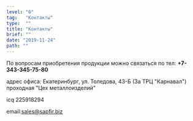 ```yaml
---
level: "0"
tag:   "Контакты"
type:  ""
title: "Контакты"
brief: ""
date: "2019-11-24"
path: ""
---
```


<p>По вопросам приобретения продукции можно связаться по тел: <strong>+7-343-345-75-80</strong></p>
<p>адрес офиса: Екатеринбург, ул. Толедова, 43-Б (За ТРЦ "Карнавал") проходная "Цех металлоизделий"</p>
<p>icq 225918294</p>
<p>email:<a href="mailto:sales@sapfir.biz">sales@sapfir.biz</a><br /><br /></p>